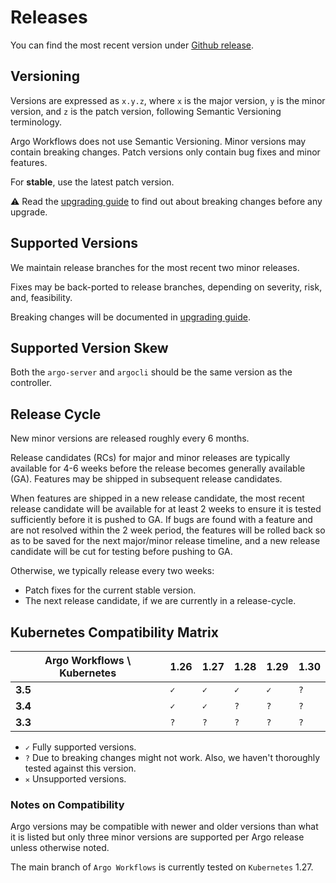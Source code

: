 # Releases

You can find the most recent version under [Github release](https://github.com/argoproj/argo-workflows/releases).

## Versioning

Versions are expressed as `x.y.z`, where `x` is the major version, `y` is the minor version, and `z` is the patch version,
following Semantic Versioning terminology.

Argo Workflows does not use Semantic Versioning. Minor versions may contain breaking changes. Patch versions only
contain bug fixes and minor features.

For **stable**, use the latest patch version.

⚠️ Read the [upgrading guide](upgrading.md) to find out about breaking changes before any upgrade.

## Supported Versions

We maintain release branches for the most recent two minor releases.

Fixes may be back-ported to release branches, depending on severity, risk, and, feasibility.

Breaking changes will be documented in [upgrading guide](upgrading.md).

## Supported Version Skew

Both the `argo-server` and `argocli` should be the same version as the controller.

## Release Cycle

New minor versions are released roughly every 6 months.

Release candidates (RCs) for major and minor releases are typically available for 4-6 weeks before the release becomes generally available (GA). Features may be shipped in subsequent release candidates.

When features are shipped in a new release candidate, the most recent release candidate will be available for at least 2 weeks to ensure it is tested sufficiently before it is pushed to GA. If bugs are found with a feature and are not resolved within the 2 week period, the features will be rolled back so as to be saved for the next major/minor release timeline, and a new release candidate will be cut for testing before pushing to GA.

Otherwise, we typically release every two weeks:

* Patch fixes for the current stable version.
* The next release candidate, if we are currently in a release-cycle.

## Kubernetes Compatibility Matrix

| Argo Workflows \ Kubernetes | 1.26 | 1.27 | 1.28 | 1.29 | 1.30 |
|-----------------------|------|------|------|------|------|
| **3.5**               | `✓` | `✓` | `✓` | `✓` | `?` |
| **3.4**               | `✓` | `✓` | `?` | `?` | `?` |
| **3.3**               | `?` | `?` | `?` | `?` | `?` |

* `✓` Fully supported versions.
* `?` Due to breaking changes might not work. Also, we haven't thoroughly tested against this version.
* `✕` Unsupported versions.

### Notes on Compatibility

Argo versions may be compatible with newer and older versions than what it is listed but only three minor versions are supported per Argo release unless otherwise noted.

The main branch of `Argo Workflows` is currently tested on `Kubernetes` 1.27.
